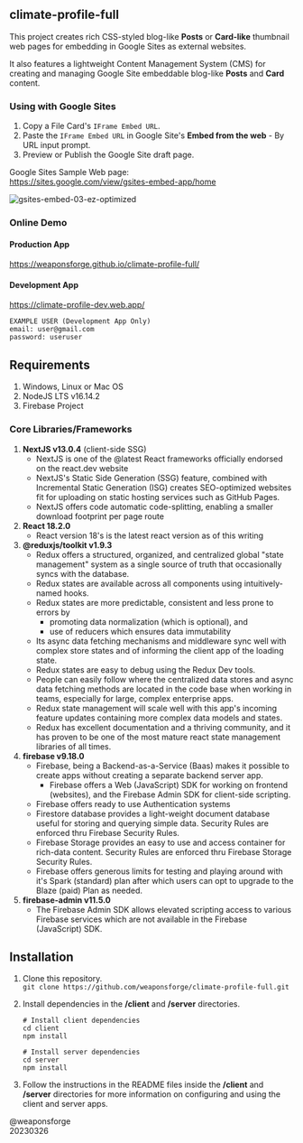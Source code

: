 ## climate-profile-full

This project creates rich CSS-styled blog-like **Posts** or **Card-like** thumbnail web pages for embedding in Google Sites as external websites.

It also features a lightweight Content Management System (CMS) for creating and managing Google Site embeddable blog-like **Posts** and **Card** content.

### Using with Google Sites

1. Copy a File Card's `IFrame Embed URL`.
2. Paste the `IFrame Embed URL` in Google Site's **Embed from the web** - By URL input prompt.
3. Preview or Publish the Google Site draft page.

Google Sites Sample Web page:<br>
https://sites.google.com/view/gsites-embed-app/home

![gsites-embed-03-ez-optimized](https://github.com/weaponsforge/climate-profile-full/assets/56998001/21c07402-904d-4e41-9988-9108c8c683cc)

### Online Demo

#### Production App
https://weaponsforge.github.io/climate-profile-full/

#### Development App
https://climate-profile-dev.web.app/

```
EXAMPLE USER (Development App Only)
email: user@gmail.com
password: useruser
```

## Requirements

1. Windows, Linux or Mac OS
2. NodeJS LTS v16.14.2
3. Firebase Project

### Core Libraries/Frameworks

1. **NextJS v13.0.4** (client-side SSG)
   - NextJS is one of the @latest React frameworks officially endorsed on the react.dev website
   - NextJS's Static Side Generation (SSG) feature, combined with Incremental Static Generation (ISG) creates SEO-optimized websites fit for uploading on static hosting services such as GitHub Pages.
   - NextJS offers code automatic code-splitting, enabling a smaller download footprint per page route
2. **React 18.2.0**
   - React version 18's is the latest react version as of this writing
3. **@reduxjs/toolkit v1.9.3**
   - Redux offers a structured, organized, and centralized global "state management" system as a single source of truth that occasionally syncs with the database.
   - Redux states are available across all components using intuitively-named hooks.
   - Redux states are more predictable, consistent and less prone to errors by
     - promoting data normalization (which is optional), and
     - use of reducers which ensures data immutability
   - Its async data fetching mechanisms and middleware sync well with complex store states and of informing the client app of the loading state.
   - Redux states are easy to debug using the Redux Dev tools.
   - People can easily follow where the centralized data stores and async data fetching methods are located in the code base when working in teams, especially for large, complex enterprise apps.
   - Redux state management will scale well with this app's incoming feature updates containing more complex data models and states.
   - Redux has excellent documentation and a thriving community, and it has proven to be one of the most mature react state management libraries of all times.
4. **firebase v9.18.0**
   - Firebase, being a Backend-as-a-Service (Baas) makes it possible to create apps without creating a separate backend server app.
     - Firebase offers a Web (JavaScript) SDK for working on frontend (websites), and the Firebase Admin SDK for client-side scripting.
   - Firebase offers ready to use Authentication systems
   - Firestore database provides a light-weight document database useful for storing and querying simple data. Security Rules are enforced thru Firebase Security Rules.
   - Firebase Storage provides an easy to use and access container for rich-data content. Security Rules are enforced thru Firebase Storage Security Rules.
   - Firebase offers generous limits for testing and playing around with it's Spark (standard) plan after which users can opt to upgrade to the Blaze (paid) Plan as needed.
5. **firebase-admin v11.5.0**
   - The Firebase Admin SDK allows elevated scripting access to various Firebase services which are not available in the Firebase (JavaScript) SDK.

## Installation

1. Clone this repository.<br>
`git clone https://github.com/weaponsforge/climate-profile-full.git`

2. Install dependencies in the **/client** and **/server** directories.<br>
   ```
   # Install client dependencies
   cd client
   npm install

   # Install server dependencies
   cd server
   npm install
   ```

2. Follow the instructions in the README files inside the **/client** and **/server** directories for more information on configuring and using the client and server apps.

@weaponsforge<br>
20230326
